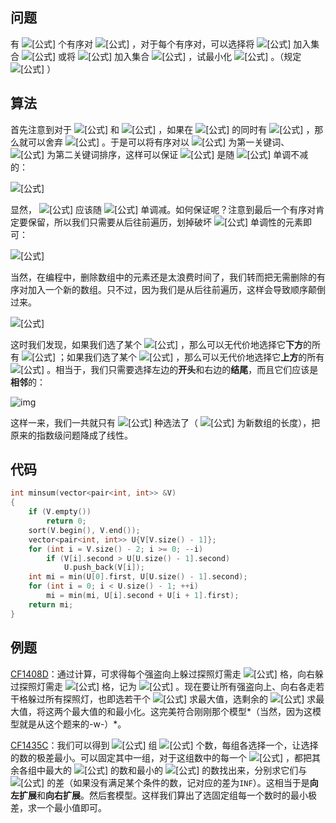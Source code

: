 ## **问题**

有 ![[公式]](https://www.zhihu.com/equation?tex=n) 个有序对 ![[公式]](https://www.zhihu.com/equation?tex=%5Cleft%3Ca_i%2Cb_i%5Cright%3E) ，对于每个有序对，可以选择将 ![[公式]](https://www.zhihu.com/equation?tex=a_i) 加入集合 ![[公式]](https://www.zhihu.com/equation?tex=A) 或将 ![[公式]](https://www.zhihu.com/equation?tex=b_i) 加入集合 ![[公式]](https://www.zhihu.com/equation?tex=B) ，试最小化 ![[公式]](https://www.zhihu.com/equation?tex=%5Cmax%28A%29%2B%5Cmax%28B%29) 。（规定 ![[公式]](https://www.zhihu.com/equation?tex=%5Cmax%28%5Cvarnothing%29%3D0) ）

## **算法**

首先注意到对于 ![[公式]](https://www.zhihu.com/equation?tex=%5Cleft%3Ca_i%2Cb_i%5Cright%3E) 和 ![[公式]](https://www.zhihu.com/equation?tex=%5Cleft%3Ca_j%2Cb_j%5Cright%3E) ，如果在 ![[公式]](https://www.zhihu.com/equation?tex=a_i%5Cle+a_j) 的同时有 ![[公式]](https://www.zhihu.com/equation?tex=b_i%5Cle+b_j) ，那么就可以舍弃 ![[公式]](https://www.zhihu.com/equation?tex=%5Cleft%3Ca_i%2Cb_i%5Cright%3E) 。于是可以将有序对以 ![[公式]](https://www.zhihu.com/equation?tex=a_i) 为第一关键词、 ![[公式]](https://www.zhihu.com/equation?tex=b_i) 为第二关键词排序，这样可以保证 ![[公式]](https://www.zhihu.com/equation?tex=a_i) 是随 ![[公式]](https://www.zhihu.com/equation?tex=i) 单调不减的：

![[公式]](https://www.zhihu.com/equation?tex=%5Cbegin%7Bmatrix%7D+%5Cleft%3C1%2C4%5Cright%3E%5C%5C+%5Cleft%3C1%2C8%5Cright%3E%5C%5C+%5Cleft%3C2%2C3%5Cright%3E%5C%5C+%5Cleft%3C2%2C7%5Cright%3E%5C%5C+%5Cleft%3C3%2C1%5Cright%3E%5C%5C+%5Cleft%3C4%2C2%5Cright%3E+%5Cend%7Bmatrix%7D) 

显然， ![[公式]](https://www.zhihu.com/equation?tex=b_i) 应该随 ![[公式]](https://www.zhihu.com/equation?tex=i) 单调减。如何保证呢？注意到最后一个有序对肯定要保留，所以我们只需要从后往前遍历，划掉破坏 ![[公式]](https://www.zhihu.com/equation?tex=b_i) 单调性的元素即可：

![[公式]](https://www.zhihu.com/equation?tex=%5Cbegin%7Bmatrix%7D+%5Ccancel%7B%5Cleft%3C1%2C4%5Cright%3E%7D%5C%5C+%5Cleft%3C1%2C8%5Cright%3E%5C%5C+%5Ccancel%7B%5Cleft%3C2%2C3%5Cright%3E%7D%5C%5C+%5Cleft%3C2%2C7%5Cright%3E%5C%5C+%5Ccancel%7B%5Cleft%3C3%2C1%5Cright%3E%7D%5C%5C+%5Cleft%3C4%2C2%5Cright%3E+%5Cend%7Bmatrix%7D) 

当然，在编程中，删除数组中的元素还是太浪费时间了，我们转而把无需删除的有序对加入一个新的数组。只不过，因为我们是从后往前遍历，这样会导致顺序颠倒过来。

![[公式]](https://www.zhihu.com/equation?tex=%5Cbegin%7Bmatrix%7D%5Cleft%3C4%2C2%5Cright%3E%5C%5C%5Cleft%3C2%2C7%5Cright%3E%5C%5C%5Cleft%3C1%2C8%5Cright%3E%5Cend%7Bmatrix%7D) 

这时我们发现，如果我们选了某个 ![[公式]](https://www.zhihu.com/equation?tex=a_i) ，那么可以无代价地选择它**下方**的所有 ![[公式]](https://www.zhihu.com/equation?tex=a_i) ；如果我们选了某个 ![[公式]](https://www.zhihu.com/equation?tex=b_i) ，那么可以无代价地选择它**上方**的所有 ![[公式]](https://www.zhihu.com/equation?tex=b_i) 。相当于，我们只需要选择左边的**开头**和右边的**结尾**，而且它们应该是**相邻**的：

![img](https://pic4.zhimg.com/80/v2-8eefe70d19257a2a16588820e318fcb3_720w.jpg)

这样一来，我们一共就只有 ![[公式]](https://www.zhihu.com/equation?tex=m%2B1) 种选法了（ ![[公式]](https://www.zhihu.com/equation?tex=m) 为新数组的长度），把原来的指数级问题降成了线性。

## 代码

```cpp
int minsum(vector<pair<int, int>> &V)
{
    if (V.empty())
        return 0;
    sort(V.begin(), V.end());
    vector<pair<int, int>> U{V[V.size() - 1]};
    for (int i = V.size() - 2; i >= 0; --i)
        if (V[i].second > U[U.size() - 1].second)
            U.push_back(V[i]);
    int mi = min(U[0].first, U[U.size() - 1].second);
    for (int i = 0; i < U.size() - 1; ++i)
        mi = min(mi, U[i].second + U[i + 1].first);
    return mi;
}
```

## 例题

[CF1408D](https://link.zhihu.com/?target=https%3A//codeforces.com/contest/1408/problem/D)：通过计算，可求得每个强盗向上躲过探照灯需走 ![[公式]](https://www.zhihu.com/equation?tex=u_i) 格，向右躲过探照灯需走 ![[公式]](https://www.zhihu.com/equation?tex=r_i) 格，记为 ![[公式]](https://www.zhihu.com/equation?tex=%5Cleft%3Cu_i%2Cr_i%5Cright%3E) 。现在要让所有强盗向上、向右各走若干格躲过所有探照灯，也即选若干个 ![[公式]](https://www.zhihu.com/equation?tex=u_i) 求最大值，选剩余的 ![[公式]](https://www.zhihu.com/equation?tex=r_i) 求最大值，将这两个最大值的和最小化。这完美符合刚刚那个模型*（当然，因为这模型就是从这个题来的-w-）*。

[CF1435C](https://link.zhihu.com/?target=https%3A//codeforces.com/contest/1435/problem/C)：我们可以得到 ![[公式]](https://www.zhihu.com/equation?tex=n) 组 ![[公式]](https://www.zhihu.com/equation?tex=6) 个数，每组各选择一个，让选择的数的极差最小。可以固定其中一组，对于这组数中的每一个 ![[公式]](https://www.zhihu.com/equation?tex=v) ，都把其余各组中最大的 ![[公式]](https://www.zhihu.com/equation?tex=%5Cle+v) 的数和最小的 ![[公式]](https://www.zhihu.com/equation?tex=%5Cge+v) 的数找出来，分别求它们与 ![[公式]](https://www.zhihu.com/equation?tex=v) 的差（如果没有满足某个条件的数，记对应的差为`INF`）。这相当于是**向左扩展**和**向右扩展**。然后套模型。这样我们算出了选固定组每一个数时的最小极差，求一个最小值即可。